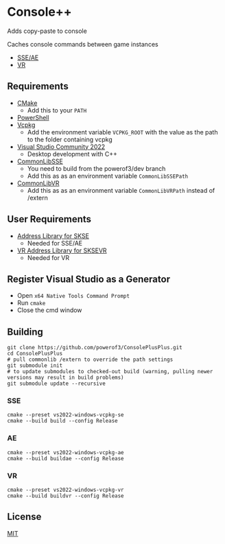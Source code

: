 # Console++

Adds copy-paste to console

Caches console commands between game instances

* [SSE/AE](https://www.nexusmods.com/skyrimspecialedition/mods/79975)
* [VR](https://www.nexusmods.com/skyrimspecialedition/mods/68032)

## Requirements
* [CMake](https://cmake.org/)
	* Add this to your `PATH`
* [PowerShell](https://github.com/PowerShell/PowerShell/releases/latest)
* [Vcpkg](https://github.com/microsoft/vcpkg)
	* Add the environment variable `VCPKG_ROOT` with the value as the path to the folder containing vcpkg
* [Visual Studio Community 2022](https://visualstudio.microsoft.com/)
	* Desktop development with C++
* [CommonLibSSE](https://github.com/powerof3/CommonLibSSE/tree/dev)
	* You need to build from the powerof3/dev branch
	* Add this as as an environment variable `CommonLibSSEPath`
* [CommonLibVR](https://github.com/alandtse/CommonLibVR/tree/vr)
	* Add this as as an environment variable `CommonLibVRPath` instead of /extern

## User Requirements
* [Address Library for SKSE](https://www.nexusmods.com/skyrimspecialedition/mods/32444)
	* Needed for SSE/AE
* [VR Address Library for SKSEVR](https://www.nexusmods.com/skyrimspecialedition/mods/58101)
	* Needed for VR

## Register Visual Studio as a Generator
* Open `x64 Native Tools Command Prompt`
* Run `cmake`
* Close the cmd window

## Building
```
git clone https://github.com/powerof3/ConsolePlusPlus.git
cd ConsolePlusPlus
# pull commonlib /extern to override the path settings
git submodule init
# to update submodules to checked-out build (warning, pulling newer versions may result in build problems)
git submodule update --recursive
```

### SSE
```
cmake --preset vs2022-windows-vcpkg-se
cmake --build build --config Release
```
### AE
```
cmake --preset vs2022-windows-vcpkg-ae
cmake --build buildae --config Release
```
### VR
```
cmake --preset vs2022-windows-vcpkg-vr
cmake --build buildvr --config Release
```
## License
[MIT](LICENSE)
